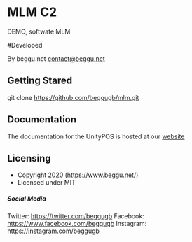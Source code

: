 # MLM C2
DEMO, softwate MLM

#Developed 

By beggu.net
contact@beggu.net

## Getting Stared

git clone https://github.com/beggugb/mlm.git

## Documentation

The documentation for the UnityPOS is hosted at our [website](https://beggu.net/unityPOS/docs/1.0/getting-started/introduction.html)

## Licensing

- Copyright 2020 (https://www.beggu.net/)
- Licensed under MIT 

##### Social Media

Twitter: <https://twitter.com/beggugb>
Facebook: <https://www.facebook.com/beggugb>
Instagram: <https://instagram.com/beggugb>
